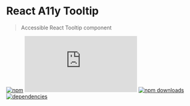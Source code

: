 # React A11y Tooltip

> Accessible React Tooltip component

[![npm](https://img.shields.io/npm/v/react-a11y-tooltip.svg)](https://www.npmjs.com/package/react-a11y-tooltip)
[![gzip size](http://img.badgesize.io/https://unpkg.com/react-a11y-tooltip/dist/react-a11y-tooltip.js?compression=gzip)](https://unpkg.com/react-a11y-tooltip/dist/react-a11y-tooltip.js)
[![npm downloads](https://img.shields.io/npm/dm/react-a11y-tooltip.svg)](https://www.npmjs.com/package/react-a11y-tooltip)
[![dependencies](https://david-dm.org/fpapado/react-a11y-tooltip.svg)](https://david-dm.org/fpapado/react-a11y-tooltip)

